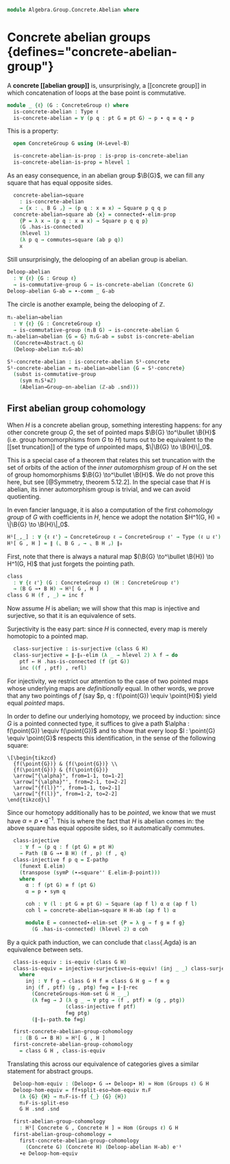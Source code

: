 <!--
```agda
open import 1Lab.Path.Reasoning
open import 1Lab.Prelude

open import Algebra.Group.Cat.Base
open import Algebra.Group.Concrete
open import Algebra.Group.Ab

open import Cat.Functor.Equivalence
open import Cat.Morphism

open import Data.Set.Truncation

open import Homotopy.Space.Delooping
open import Homotopy.Connectedness
open import Homotopy.Space.Circle

open ConcreteGroup
```
-->

```agda
module Algebra.Group.Concrete.Abelian where
```

# Concrete abelian groups {defines="concrete-abelian-group"}

A **concrete [[abelian group]]** is, unsurprisingly, a [[concrete group]] in which
concatenation of loops at the base point is commutative.

```agda
module _ {ℓ} (G : ConcreteGroup ℓ) where
  is-concrete-abelian : Type ℓ
  is-concrete-abelian = ∀ (p q : pt G ≡ pt G) → p ∙ q ≡ q ∙ p
```

This is a property:

```agda
  open ConcreteGroup G using (H-Level-B)

  is-concrete-abelian-is-prop : is-prop is-concrete-abelian
  is-concrete-abelian-is-prop = hlevel 1
```

As an easy consequence, in an abelian group $\B{G}$, we can fill any square
that has equal opposite sides.

```agda
  concrete-abelian→square
    : is-concrete-abelian
    → {x : ⌞ B G ⌟} → (p q : x ≡ x) → Square p q q p
  concrete-abelian→square ab {x} = connected∙-elim-prop
    {P = λ x → (p q : x ≡ x) → Square p q q p}
    (G .has-is-connected)
    (hlevel 1)
    (λ p q → commutes→square (ab p q))
    x
```

Still unsurprisingly, the delooping of an abelian group is abelian.

```agda
Deloop-abelian
  : ∀ {ℓ} {G : Group ℓ}
  → is-commutative-group G → is-concrete-abelian (Concrete G)
Deloop-abelian G-ab = ∙-comm _ G-ab
```

The circle is another example, being the delooping of $\mathbb{Z}$.

```agda
π₁-abelian→abelian
  : ∀ {ℓ} {G : ConcreteGroup ℓ}
  → is-commutative-group (π₁B G) → is-concrete-abelian G
π₁-abelian→abelian {G = G} π₁G-ab = subst is-concrete-abelian
  (Concrete≃Abstract.η G)
  (Deloop-abelian π₁G-ab)

S¹-concrete-abelian : is-concrete-abelian S¹-concrete
S¹-concrete-abelian = π₁-abelian→abelian {G = S¹-concrete}
  (subst is-commutative-group
    (sym π₁S¹≡ℤ)
    (Abelian→Group-on-abelian (ℤ-ab .snd)))
```

## First abelian group cohomology

When $H$ is a concrete abelian group, something interesting happens: for any
other concrete group $G$, the set of pointed maps $\B{G} \to^\bullet \B{H}$ (i.e.
group homomorphisms from $G$ to $H$) turns out to be equivalent to the
[[set truncation]] of the type of *un*pointed maps, $\|\B{G} \to \B{H}\|_0$.

This is a special case of a theorem that relates this set truncation with the set
of orbits of the action of the *inner automorphism group* of $H$ on the set of group
homomorphisms $\B{G} \to^\bullet \B{H}$. We do not prove this here, but see
[@Symmetry, theorem 5.12.2]. In the special case that $H$ is abelian, its inner
automorphism group is trivial, and we can avoid quotienting.

In even fancier language, it is also a computation of the first *cohomology group*
of $G$ with coefficients in $H$, hence we adopt the notation
$H^1(G, H) = \|\B{G} \to \B{H}\|_0$.

```agda
H¹[_,_] : ∀ {ℓ ℓ'} → ConcreteGroup ℓ → ConcreteGroup ℓ' → Type (ℓ ⊔ ℓ')
H¹[ G , H ] = ∥ (⌞ B G ⌟ → ⌞ B H ⌟) ∥₀
```

First, note that there is always a natural map $(\B{G} \to^\bullet \B{H}) \to
H^1(G, H)$ that just forgets the pointing path.

```agda
class
  : ∀ {ℓ ℓ'} (G : ConcreteGroup ℓ) (H : ConcreteGroup ℓ')
  → (B G →∙ B H) → H¹[ G , H ]
class G H (f , _) = inc f
```

Now assume $H$ is abelian; we will show that this map is injective and surjective,
so that it is an equivalence of sets.

<!--
```agda
module _ {ℓ ℓ'}
  (G : ConcreteGroup ℓ)
  (H : ConcreteGroup ℓ') (H-ab : is-concrete-abelian H)
  where
  open ConcreteGroup H using (H-Level-B)
```
-->

Surjectivity is the easy part: since $H$ is connected, every map is merely
homotopic to a pointed map.

```agda
  class-surjective : is-surjective (class G H)
  class-surjective = ∥-∥₀-elim (λ _ → hlevel 2) λ f → do
    ptf ← H .has-is-connected (f (pt G))
    inc ((f , ptf) , refl)
```

For injectivity, we restrict our attention to the case of two pointed maps whose
underlying maps are *definitionally* equal. In other words, we prove that any
two pointings of $f$ (say $p, q : f(\point{G}) \equiv \point{H}$) yield
equal *pointed* maps.

In order to define our underlying homotopy, we proceed by induction: since
$G$ is a pointed connected type, it suffices to give a path $\alpha :
f(\point{G}) \equiv f(\point{G})$ and to show that every loop $l : \point{G}
\equiv \point{G}$ respects this identification, in the sense of the
following square:

~~~{.quiver}
\[\begin{tikzcd}
  {f(\point{G})} & {f(\point{G})} \\
  {f(\point{G})} & {f(\point{G})}
  \arrow["{\alpha}", from=1-1, to=1-2]
  \arrow["{\alpha}"', from=2-1, to=2-2]
  \arrow["{f(l)}"', from=1-1, to=2-1]
  \arrow["{f(l)}", from=1-2, to=2-2]
\end{tikzcd}\]
~~~

Since our homotopy additionally has to be *pointed*, we know that we must have
$\alpha = p \bullet q^{-1}$. This is where the fact that $H$ is abelian
comes in: the above square has equal opposite sides, so it automatically commutes.

```agda
  class-injective
    : ∀ f → (p q : f (pt G) ≡ pt H)
    → Path (B G →∙ B H) (f , p) (f , q)
  class-injective f p q = Σ-pathp
    (funext E.elim)
    (transpose (symP (∙→square'' E.elim-β-point)))
    where
      α : f (pt G) ≡ f (pt G)
      α = p ∙ sym q

      coh : ∀ (l : pt G ≡ pt G) → Square (ap f l) α α (ap f l)
      coh l = concrete-abelian→square H H-ab (ap f l) α

      module E = connected∙-elim-set {P = λ g → f g ≡ f g}
        (G .has-is-connected) (hlevel 2) α coh
```

By a quick path induction, we can conclude that `class`{.Agda} is an equivalence
between sets.

```agda
  class-is-equiv : is-equiv (class G H)
  class-is-equiv = injective-surjective→is-equiv! (inj _ _) class-surjective
    where
      inj : ∀ f g → class G H f ≡ class G H g → f ≡ g
      inj (f , ptf) (g , ptg) f≡g = ∥-∥-rec
        (ConcreteGroups-Hom-set G H _ _)
        (λ f≡g → J (λ g _ → ∀ ptg → (f , ptf) ≡ (g , ptg))
                   (class-injective f ptf)
                   f≡g ptg)
        (∥-∥₀-path.to f≡g)

  first-concrete-abelian-group-cohomology
    : (B G →∙ B H) ≃ H¹[ G , H ]
  first-concrete-abelian-group-cohomology
    = class G H , class-is-equiv
```

Translating this across our equivalence of categories gives a similar statement
for abstract groups.

<!--
```agda
module _ {ℓ}
  (G : Group ℓ)
  (H : Group ℓ) (H-ab : is-commutative-group H)
  where
```
-->

```agda
  Deloop-hom-equiv : (Deloop∙ G →∙ Deloop∙ H) ≃ Hom (Groups ℓ) G H
  Deloop-hom-equiv = ff+split-eso→hom-equiv π₁F
    (λ {G} {H} → π₁F-is-ff {_} {G} {H})
    π₁F-is-split-eso
    G H .snd .snd

  first-abelian-group-cohomology
    : H¹[ Concrete G , Concrete H ] ≃ Hom (Groups ℓ) G H
  first-abelian-group-cohomology =
    first-concrete-abelian-group-cohomology
      (Concrete G) (Concrete H) (Deloop-abelian H-ab) e⁻¹
    ∙e Deloop-hom-equiv
```
